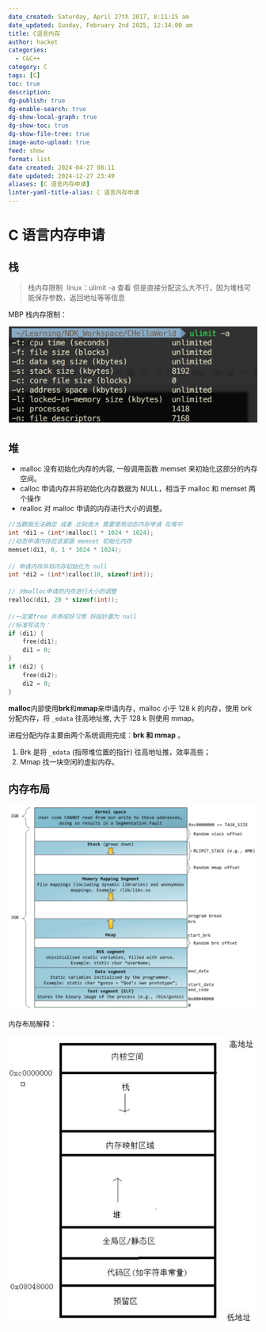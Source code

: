```yaml
---
date_created: Saturday, April 27th 2017, 8:11:25 am
date_updated: Sunday, February 2nd 2025, 12:34:00 am
title: C语言内存
author: hacket
categories:
  - C&C++
category: C
tags: [C]
toc: true
description: 
dg-publish: true
dg-enable-search: true
dg-show-local-graph: true
dg-show-toc: true
dg-show-file-tree: true
image-auto-upload: true
feed: show
format: list
date created: 2024-04-27 08:11
date updated: 2024-12-27 23:49
aliases: [C 语言内存申请]
linter-yaml-title-alias: C 语言内存申请
---
```


# C 语言内存申请

## 栈

> 栈内存限制  linux：ulimit -a 查看
> 但是直接分配这么大不行，因为堆栈可能保存参数，返回地址等等信息

MBP 栈内存限制：

![image.png|900](https://raw.githubusercontent.com/hacket/ObsidianOSS/master/obsidian1687537292091-d6a7c323-c923-4701-820e-ab98215015a7.png)

## 堆

- malloc 没有初始化内存的内容, 一般调用函数 memset 来初始化这部分的内存空间。
- calloc 申请内存并将初始化内存数据为 NULL，相当于 malloc 和 memset 两个操作
- realloc 对 malloc 申请的内存进行大小的调整。

```c
//当数据无法确定 或者 比较庞大 需要使用动态内存申请 在堆中
int *di1 = (int*)malloc(1 * 1024 * 1024);
//动态申请内存应该紧跟 memset 初始化内存
memset(di1, 0, 1 * 1024 * 1024);

// 申请内存并将内存初始化为 null 
int *di2 = (int*)calloc(10, sizeof(int));

// 对malloc申请的内存进行大小的调整
realloc(di1, 20 * sizeof(int));

//一定要free 并养成好习惯 将指针置为 null
//标准写法为：
if (di1) {
    free(di1);
    di1 = 0;
}
if (di2) {
    free(di2);
    di2 = 0;
}
```

**malloc**内部使用**brk**和**mmap**来申请内存，malloc 小于 128 k 的内存，使用 brk 分配内存，将 `_edata` 往高地址推, 大于 128 k 则使用 mmap。

进程分配内存主要由两个系统调用完成：**brk 和 mmap** 。

1. Brk 是将 `_edata` (指带堆位置的指针) 往高地址推，效率高些；
2. Mmap 找一块空闲的虚拟内存。

## 内存布局

![image.png|900](https://raw.githubusercontent.com/hacket/ObsidianOSS/master/obsidian1687537307627-823fb516-40ef-4f7b-87e2-d0d6d82ac282.png)

内存布局解释：

![image.png|500](https://raw.githubusercontent.com/hacket/ObsidianOSS/master/obsidian1687537318056-e5650d06-6c80-45c3-86d7-46b18b00a595.png)
